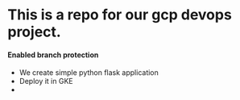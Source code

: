 # This is a repo for our gcp devops project.
#### Enabled branch protection
- We create simple python flask application
- Deploy it in GKE
- 
